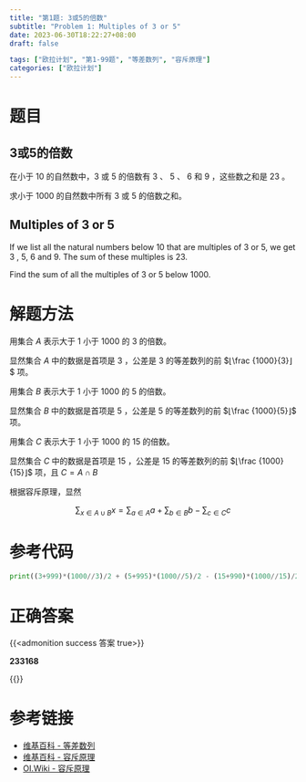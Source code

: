 ```yaml
---
title: "第1题: 3或5的倍数"
subtitle: "Problem 1: Multiples of 3 or 5"
date: 2023-06-30T18:22:27+08:00
draft: false

tags: ["欧拉计划", "第1-99题", "等差数列", "容斥原理"]
categories: ["欧拉计划"]
---
```


# 题目

## 3或5的倍数

在小于 $10$ 的自然数中，$3$ 或 $5$ 的倍数有 $3$ 、 $5$ 、 $6$ 和 $9$ ，这些数之和是 $23$ 。

求小于 $1000$ 的自然数中所有 $3$ 或 $5$ 的倍数之和。

## Multiples of 3 or 5 

If we list all the natural numbers below $10$ that are multiples of $3$ or $5$, we get $3$ , $5$, $6$ and $9$. The sum of these multiples is $23$.

Find the sum of all the multiples of $3$ or $5$ below $1000$.


# 解题方法

用集合 $A$ 表示大于 $1$ 小于 $1000$ 的 $3$ 的倍数。

显然集合 $A$ 中的数据是首项是 $3$ ，公差是 $3$ 的等差数列的前 $⌊\frac {1000}{3}⌋$ 项。

用集合 $B$ 表示大于 $1$ 小于 $1000$ 的 $5$ 的倍数。

显然集合 $B$ 中的数据是首项是 $5$ ，公差是 $5$ 的等差数列的前 $⌊\frac {1000}{5}⌋$ 项。

用集合 $C$ 表示大于 $1$ 小于 $1000$ 的 $15$ 的倍数。

显然集合 $C$ 中的数据是首项是 $15$ ，公差是 $15$ 的等差数列的前 $⌊\frac {1000}{15}⌋$ 项，且 $C=A \cap B$

根据容斥原理，显然 

$$\sum_{x \in { A \cup B}} x = \sum_{a \in A} a + \sum_{b \in B} b-\sum_{c \in C}c$$

# 参考代码

```python
print((3+999)*(1000//3)/2 + (5+995)*(1000//5)/2 - (15+990)*(1000//15)/2)
```

<div class="hide">

# 正确答案

{{<admonition success 答案 true>}}

**233168**

{{</admonition >}}

</div>

# 参考链接

- [维基百科 - 等差数列](https://zh.wikipedia.org/wiki/%E7%AD%89%E5%B7%AE%E6%95%B0%E5%88%97)
- [维基百科 - 容斥原理](https://zh.wikipedia.org/wiki/%E6%8E%92%E5%AE%B9%E5%8E%9F%E7%90%86)
- [OI.Wiki - 容斥原理](https://oi.wiki/math/combinatorics/inclusion-exclusion-principle/)